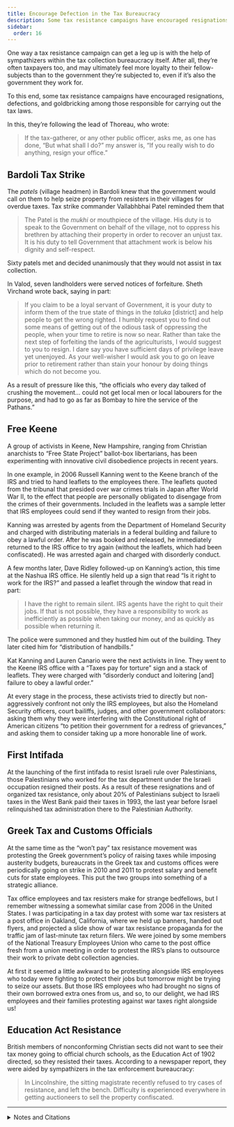 ```yaml
---
title: Encourage Defection in the Tax Bureaucracy
description: Some tax resistance campaigns have encouraged resignations, defections, and goldbricking among those responsible for carrying out the tax laws.
sidebar:
  order: 16
---
```

One way a tax resistance campaign can get a leg up is with the help of sympathizers within the tax collection bureaucracy itself.
After all, they’re often taxpayers too, and may ultimately feel more loyalty to their fellow-subjects than to the government they’re subjected to, even if it’s also the government they work for.

To this end, some tax resistance campaigns have encouraged resignations, defections, and goldbricking among those responsible for carrying out the tax laws.

In this, they’re following the lead of Thoreau, who wrote:

> If the tax-gatherer, or any other public officer, asks me, as one has done, “But what shall I do?” my answer is, “If you really wish to do anything, resign your office.”

## Bardoli Tax Strike

The <i>patels</i> (village headmen) in Bardoli knew that the government would call on them to help seize property from resisters in their villages for overdue taxes.
Tax strike commander Vallabhbhai Patel reminded them that

> The Patel is the <i>mukhi</i> or mouthpiece of the village. His duty is to speak to the Government on behalf of the village, not to oppress his brethren by attaching their property in order to recover an unjust tax. It is his duty to tell Government that attachment work is below his dignity and self-respect.

Sixty patels met and decided unanimously that they would not assist in tax collection.

In Valod, seven landholders were served notices of forfeiture.
Sheth Virchand wrote back, saying in part:

> If you claim to be a loyal servant of Government, it is your duty to inform them of the true state of things in the <i>taluka</i> [district] and help people to get the wrong righted. I humbly request you to find out some means of getting out of the odious task of oppressing the people, when your time to retire is now so near. Rather than take the next step of forfeiting the lands of the agriculturists, I would suggest to you to resign. I dare say you have sufficient days of privilege leave yet unenjoyed. As your well-wisher I would ask you to go on leave prior to retirement rather than stain your honour by doing things which do not become you.

As a result of pressure like this, “the officials who every day talked of crushing the movement… could not get local men or local labourers for the purpose, and had to go as far as Bombay to hire the service of the Pathans.”

## Free Keene

A group of activists in Keene, New Hampshire, ranging from Christian anarchists to “Free State Project” ballot-box libertarians, has been experimenting with innovative civil disobedience projects in recent years.

In one example, in 2006 Russell Kanning went to the Keene branch of the IRS and tried to hand leaflets to the employees there.
The leaflets quoted from the tribunal that presided over war crimes trials in Japan after World War II, to the effect that people are personally obligated to disengage from the crimes of their governments.
Included in the leaflets was a sample letter that IRS employees could send if they wanted to resign from their jobs.

Kanning was arrested by agents from the Department of Homeland Security and charged with distributing materials in a federal building and failure to obey a lawful order.
After he was booked and released, he immediately returned to the IRS office to try again (without the leaflets, which had been confiscated). He was arrested again and charged with disorderly conduct.

A few months later, Dave Ridley followed-up on Kanning’s action, this time at the Nashua IRS office.
He silently held up a sign that read “Is it right to work for the IRS?” and passed a leaflet through the window that read in part:

> I have the right to remain silent. IRS agents have the right to quit their jobs. If that is not possible, they have a responsibility to work as inefficiently as possible when taking our money, and as quickly as possible when returning it.

The police were summoned and they hustled him out of the building. They later cited him for “distribution of handbills.”

Kat Kanning and Lauren Canario were the next activists in line.
They went to the Keene IRS office with a “Taxes pay for torture” sign and a stack of leaflets.
They were charged with “disorderly conduct and loitering [and] failure to obey a lawful order.”

At every stage in the process, these activists tried to directly but non-aggressively confront not only the IRS employees, but also the Homeland Security officers, court bailiffs, judges, and other government collaborators: asking them why they were interfering with the Constitutional right of American citizens “to petition their government for a redress of grievances,” and asking them to consider taking up a more honorable line of work.

## First Intifada

At the launching of the first intifada to resist Israeli rule over Palestinians, those Palestinians who worked for the tax department under the Israeli occupation resigned their posts.
As a result of these resignations and of organized tax resistance, only about 20% of Palestinians subject to Israeli taxes in the West Bank paid their taxes in 1993, the last year before Israel relinquished tax administration there to the Palestinian Authority.

## Greek Tax and Customs Officials

At the same time as the “won’t pay” tax resistance movement was protesting the Greek government’s policy of raising taxes while imposing austerity budgets, bureaucrats in the Greek tax and customs offices were periodically going on strike in 2010 and 2011 to protest salary and benefit cuts for state employees.
This put the two groups into something of a strategic alliance.

Tax office employees and tax resisters make for strange bedfellows, but I remember witnessing a somewhat similar case from 2006 in the United States.
I was participating in a tax day protest with some war tax resisters at a post office in Oakland, California, where we held up banners, handed out flyers, and projected a slide show of war tax resistance propaganda for the traffic jam of last-minute tax return filers.
We were joined by some members of the National Treasury Employees Union who came to the post office fresh from a union meeting in order to protest the IRS’s plans to outsource their work to private debt collection agencies.

At first it seemed a little awkward to be protesting alongside IRS employees who today were fighting to protect their jobs but tomorrow might be trying to seize our assets.
But those IRS employees who had brought no signs of their own borrowed extra ones from us, and so, to our delight, we had IRS employees and their families protesting against war taxes right alongside us!

## Education Act Resistance

British members of nonconforming Christian sects did not want to see their tax money going to official church schools, as the Education Act of 1902 directed, so they resisted their taxes.
According to a newspaper report, they were aided by sympathizers in the tax enforcement bureaucracy:

> In Lincolnshire, the sitting magistrate recently refused to try cases of resistance, and left the bench. Difficulty is experienced everywhere in getting auctioneers to sell the property confiscated.

<hr />

<details>
<summary>Notes and Citations</summary>

* Thoreau, H.D. “Resistance to Civil Government” <i>My Thoughts are Murder to the State</i> (2008) pp. 1–21
* Desai, Mahadev <i>The Story of Bardoli</i> (1929) pp. 77, 88–89, 113
* Kanning, Kat “The government is bad, but what can we do?” <i>Keene Free Press</i> 23 July 2007
* Ridley, Dave “Is It Right to Work for the IRS?” <i>Keene Free Press</i> 18 September 2006, “A Quick Update on my Contest with Homeland Security” <i>Keene Free Press</i> 3 November 2006, “Jailed in Defense of the Constitution, Part 2” <i>Keene Free Press</i> 16 August 2007, “Jailed in Defense of the Constitution, Part III” <i>Keene Free Press</i> 23 September 2007
* Greenberg, Joel “Israelis Yield West Bank Taxation and Health to Palestinians” <i>New York Times</i> 2 December 1994
* “Greek officials walk out as general strike over budget cuts looms” <i>Deutsche Welle</i> 2 April 2010
* “The passive resistance of the nonconformists…” <i>San Francisco Chronicle</i> 19 October 1903, p. 6

</details>
